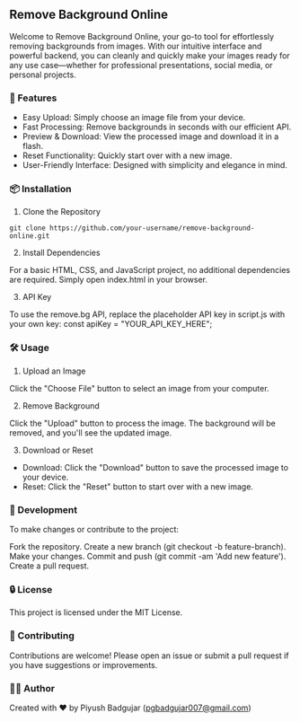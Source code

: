 ## Remove Background Online

Welcome to Remove Background Online, your go-to tool for effortlessly removing backgrounds from images. With our intuitive interface and powerful backend, you can cleanly and quickly make your images ready for any use case—whether for professional presentations, social media, or personal projects.

### 🚀 Features

- Easy Upload: Simply choose an image file from your device.
- Fast Processing: Remove backgrounds in seconds with our efficient API.
- Preview & Download: View the processed image and download it in a flash.
- Reset Functionality: Quickly start over with a new image.
- User-Friendly Interface: Designed with simplicity and elegance in mind.

### 📦 Installation

1. Clone the Repository

```git clone https://github.com/your-username/remove-background-online.git```

2. Install Dependencies

For a basic HTML, CSS, and JavaScript project, no additional dependencies are required. Simply open index.html in your browser.

3. API Key

To use the remove.bg API, replace the placeholder API key in script.js with your own key:
const apiKey = "YOUR_API_KEY_HERE";

### 🛠 Usage

1. Upload an Image

Click the "Choose File" button to select an image from your computer.

2. Remove Background

Click the "Upload" button to process the image. The background will be removed, and you'll see the updated image.

3. Download or Reset

- Download: Click the "Download" button to save the processed image to your device.
- Reset: Click the "Reset" button to start over with a new image.

### 🔧 Development

To make changes or contribute to the project:

Fork the repository.
Create a new branch (git checkout -b feature-branch).
Make your changes.
Commit and push (git commit -am 'Add new feature').
Create a pull request.

### 🔒 License

This project is licensed under the MIT License.

### 🤝 Contributing

Contributions are welcome! Please open an issue or submit a pull request if you have suggestions or improvements.

### 👨‍💻 Author
Created with ❤️ by Piyush Badgujar (pgbadgujar007@gmail.com)


